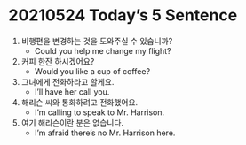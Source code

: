 # 20210524 Today’s 5 Sentence



1. 비행편을 변경하는 것을 도와주실 수 있습니까?
   - Could you help me change my flight?
2. 커피 한잔 하시겠어요?
   - Would you like a cup of coffee?
3. 그녀에게 전화하라고 할게요.
   - I’ll have her call you.
4. 해리슨 씨와 통화하려고 전화했어요.
   - I’m calling to speak to Mr. Harrison.
5. 여기 해리슨이란 분은 없습니다.
   - I’m afraid there’s no Mr. Harrison here.

